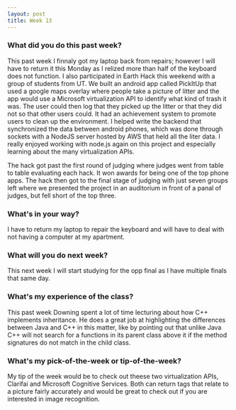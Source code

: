 ```yaml
---
layout: post
title: Week 13
---
```

### What did you do this past week?
  This past week I finnaly got my laptop back from repairs; however I will have to return it this Monday as I relized more than half of the keyboard does not function. I also participated in Earth Hack this weekend with a group of students from UT. We built an android app called PickItUp that used a google maps overlay where people take a picture of litter and the app would use a Microsoft virtualization API to identify what kind of trash it was. The user could then log that they picked up the litter or that they did not so that other users could. It had an achievement system to promote users to clean up the environment. I helped write the backend that synchronized the data between android phones, which was done through sockets with a NodeJS server hosted by AWS that held all the liter data. I really enjoyed working with node.js again on this project and especially learning about the many virtualization APIs.

The hack got past the first round of judging where judges went from table to table evaluating each hack. It won awards for being one of the top phone apps. The hack then got to the final stage of judging with just seven groups left where we presented the project in an auditorium in front of a panal of judges, but fell short of the top three.

### What's in your way?
  I have to return my laptop to repair the keyboard and will have to deal with not having a computer at my apartment.
   
### What will you do next week?
 This next week I will start studying for the opp final as I have multiple finals that same day.
### What's my experience of the class?
 This past week Downing spent a lot of time lecturing about how C++ implements inheritance. He does a great job at highlighting the differences between Java and C++ in this matter, like by pointing out that unlike Java C++ will not search for a functions in its parent class above it if the method signatures do not match in the child class.

### What's my pick-of-the-week or tip-of-the-week?
 My tip of the week would be to check out theese two virtualization APIs, Clarifai and Microsoft Cognitive Services. Both can return tags that relate to a picture fairly accurately and would be great to check out if you are interested in image recognition.

